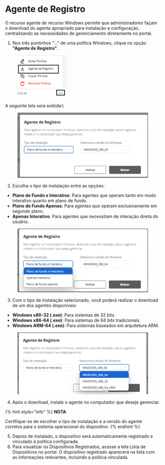 # Agente de Registro

O recurso agente de recurso Windows permite que administradores façam o download do agente apropriado para instalação e configuração, centralizando as necessidades de gerenciamento diretamente no portal.&#x20;

1. Nos três pontinhos "..." de uma política Windows, clique na opção **"Agente de Registro"**.

<figure><img src="../../../../.gitbook/assets/image (325).png" alt=""><figcaption></figcaption></figure>

A seguinte tela será exibida:\


<figure><img src="../../../../.gitbook/assets/image (326).png" alt=""><figcaption></figcaption></figure>

2. Escolha o tipo de instalação entre as opções:

* **Plano de Fundo e Interativo**: Para agentes que operam tanto em modo interativo quanto em plano de fundo.
* **Plano de Fundo Apenas**: Para agentes que operam exclusivamente em segundo plano.
* **Apenas Interativo**: Para agentes que necessitam de interação direta do usuário.

<figure><img src="../../../../.gitbook/assets/image (327).png" alt=""><figcaption></figcaption></figure>

3. Com o tipo de instalação selecionado, você poderá realizar o download de um dos agentes disponíveis:

* **Windows x86-32 (.exe)**: Para sistemas de 32 bits.
* **Windows x86-64 (.exe)**: Para sistemas de 64 bits tradicionais.
* **Windows ARM-64 (.exe)**: Para sistemas baseados em arquitetura ARM.

<figure><img src="../../../../.gitbook/assets/image (328).png" alt=""><figcaption></figcaption></figure>

4. Após o download, instale o agente no computador que deseja gerenciar.&#x20;

{% hint style="info" %}
**NOTA**

Certifique-se de escolher o tipo de instalação e a versão do agente corretos para o sistema operacional do dispositivo.
{% endhint %}

5. Depois de instalado, o dispositivo será automaticamente registrado e vinculado à política configurada.&#x20;
6. Para visualizar os Dispositivos Registrados, acesse a tela Lista de Dispositivos no portal. O dispositivo registrado aparecerá na lista com as informações relevantes, incluindo a política vinculada.



